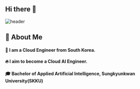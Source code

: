 ## Hi there 👋

<!--
**taesung-yun/taesung-yun** is a ✨ _special_ ✨ repository because its `README.md` (this file) appears on your GitHub profile.

Here are some ideas to get you started:

- 🔭 I’m currently working on ...
- 🌱 I’m currently learning ...
- 👯 I’m looking to collaborate on ...
- 🤔 I’m looking for help with ...
- 💬 Ask me about ...
- 📫 How to reach me: ...
- 😄 Pronouns: ...
- ⚡ Fun fact: ...
-->

![header](https://capsule-render.vercel.app/api?type=venom&text=It's%20my%20World!)

 <!--Body-->
  
  ## 👀 About Me
  #### :raising_hand: I am a Cloud Engineer from South Korea.<br/>
  #### :fire: I aim to become a Cloud AI Engineer.<br/>
  #### :mortar_board: Bachelor of Applied Artificial Intelligence, Sungkyunkwan University(SKKU)
  <br/>
  <br/>
